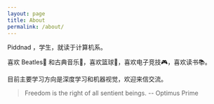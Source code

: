 ```yaml
---
layout: page
title: About
permalink: /about/
---
```


Piddnad ，学生，就读于计算机系。

喜欢 Beatles🎸 和古典音乐🎹，喜欢篮球🏀，喜欢电子竞技🎮，喜欢读书📚。

目前主要学习方向是深度学习和机器视觉，欢迎来信交流。

> Freedom is the right of all sentient beings.
> -- Optimus Prime